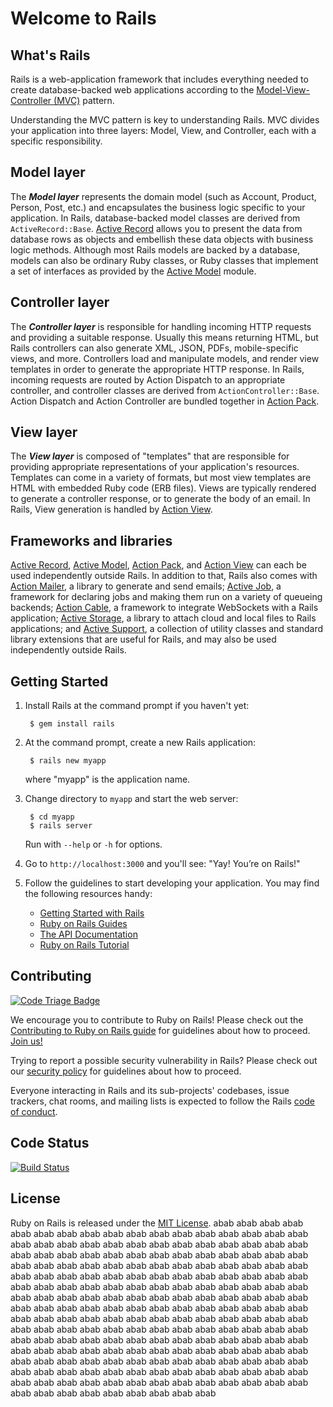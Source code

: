 # Welcome to Rails

## What's Rails

Rails is a web-application framework that includes everything needed to
create database-backed web applications according to the
[Model-View-Controller (MVC)](https://en.wikipedia.org/wiki/Model-view-controller)
pattern.

Understanding the MVC pattern is key to understanding Rails. MVC divides your
application into three layers: Model, View, and Controller, each with a specific responsibility.

## Model layer

The _**Model layer**_ represents the domain model (such as Account, Product,
Person, Post, etc.) and encapsulates the business logic specific to
your application. In Rails, database-backed model classes are derived from
`ActiveRecord::Base`. [Active Record](activerecord/README.rdoc) allows you to present the data from
database rows as objects and embellish these data objects with business logic
methods.
Although most Rails models are backed by a database, models can also be ordinary
Ruby classes, or Ruby classes that implement a set of interfaces as provided by
the [Active Model](activemodel/README.rdoc) module.

## Controller layer

The _**Controller layer**_ is responsible for handling incoming HTTP requests and
providing a suitable response. Usually this means returning HTML, but Rails controllers
can also generate XML, JSON, PDFs, mobile-specific views, and more. Controllers load and
manipulate models, and render view templates in order to generate the appropriate HTTP response.
In Rails, incoming requests are routed by Action Dispatch to an appropriate controller, and
controller classes are derived from `ActionController::Base`. Action Dispatch and Action Controller
are bundled together in [Action Pack](actionpack/README.rdoc).

## View layer

The _**View layer**_ is composed of "templates" that are responsible for providing
appropriate representations of your application's resources. Templates can
come in a variety of formats, but most view templates are HTML with embedded
Ruby code (ERB files). Views are typically rendered to generate a controller response,
or to generate the body of an email. In Rails, View generation is handled by [Action View](actionview/README.rdoc).

## Frameworks and libraries

[Active Record](activerecord/README.rdoc), [Active Model](activemodel/README.rdoc), [Action Pack](actionpack/README.rdoc), and [Action View](actionview/README.rdoc) can each be used independently outside Rails.
In addition to that, Rails also comes with [Action Mailer](actionmailer/README.rdoc), a library
to generate and send emails; [Active Job](activejob/README.md), a
framework for declaring jobs and making them run on a variety of queueing
backends; [Action Cable](actioncable/README.md), a framework to
integrate WebSockets with a Rails application; [Active Storage](activestorage/README.md), a library to attach cloud
and local files to Rails applications;
and [Active Support](activesupport/README.rdoc), a collection
of utility classes and standard library extensions that are useful for Rails,
and may also be used independently outside Rails.

## Getting Started

1. Install Rails at the command prompt if you haven't yet:

        $ gem install rails

2. At the command prompt, create a new Rails application:

        $ rails new myapp

   where "myapp" is the application name.

3. Change directory to `myapp` and start the web server:

        $ cd myapp
        $ rails server

   Run with `--help` or `-h` for options.

4. Go to `http://localhost:3000` and you'll see:
"Yay! You’re on Rails!"

5. Follow the guidelines to start developing your application. You may find
   the following resources handy:
    * [Getting Started with Rails](https://guides.rubyonrails.org/getting_started.html)
    * [Ruby on Rails Guides](https://guides.rubyonrails.org)
    * [The API Documentation](https://api.rubyonrails.org)
    * [Ruby on Rails Tutorial](https://www.railstutorial.org/book)

## Contributing

[![Code Triage Badge](https://www.codetriage.com/rails/rails/badges/users.svg)](https://www.codetriage.com/rails/rails)

We encourage you to contribute to Ruby on Rails! Please check out the
[Contributing to Ruby on Rails guide](https://edgeguides.rubyonrails.org/contributing_to_ruby_on_rails.html) for guidelines about how to proceed. [Join us!](https://contributors.rubyonrails.org)

Trying to report a possible security vulnerability in Rails? Please
check out our [security policy](https://rubyonrails.org/security/) for
guidelines about how to proceed.

Everyone interacting in Rails and its sub-projects' codebases, issue trackers, chat rooms, and mailing lists is expected to follow the Rails [code of conduct](https://rubyonrails.org/conduct/).

## Code Status

[![Build Status](https://travis-ci.org/rails/rails.svg?branch=master)](https://travis-ci.org/rails/rails)

## License

Ruby on Rails is released under the [MIT License](https://opensource.org/licenses/MIT).
abab
abab
abab
abab
abab
abab
abab
abab
abab
abab
abab
abab
abab
abab
abab
abab
abab
abab
abab
abab
abab
abab
abab
abab
abab
abab
abab
abab
abab
abab
abab
abab
abab
abab
abab
abab
abab
abab
abab
abab
abab
abab
abab
abab
abab
abab
abab
abab
abab
abab
abab
abab
abab
abab
abab
abab
abab
abab
abab
abab
abab
abab
abab
abab
abab
abab
abab
abab
abab
abab
abab
abab
abab
abab
abab
abab
abab
abab
abab
abab
abab
abab
abab
abab
abab
abab
abab
abab
abab
abab
abab
abab
abab
abab
abab
abab
abab
abab
abab
abab
abab
abab
abab
abab
abab
abab
abab
abab
abab
abab
abab
abab
abab
abab
abab
abab
abab
abab
abab
abab
abab
abab
abab
abab
abab
abab
abab
abab
abab
abab
abab
abab
abab
abab
abab
abab
abab
abab
abab
abab
abab
abab
abab
abab
abab
abab
abab
abab
abab
abab
abab
abab
abab
abab
abab
abab
abab
abab
abab
abab
abab
abab
abab
abab
abab
abab
abab
abab
abab
abab
abab
abab
abab
abab
abab
abab
abab
abab
abab
abab
abab
abab
abab
abab
abab
abab
abab
abab
abab
abab
abab
abab
abab
abab
abab
abab
abab
abab
abab
abab
abab
abab
abab
abab
abab
abab
abab
abab
